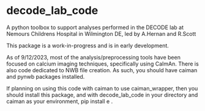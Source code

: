 # decode_lab_code
 A python toolbox to support analyses performed in the DECODE lab at Nemours Childrens Hospital in Wilmington DE, led by A.Hernan and R.Scott

 This package is a work-in-progress and is in early development.

 As of 9/12/2023, most of the analysis/preprocessing tools have been focused on calcium imaging techniques, specifically using CaImAn. There is also code dedicated to NWB file creation. As such, you should have caiman and pynwb packages installed.

 If planning on using this code with caiman to use caiman_wrapper, then you should install this package, and with decode_lab_code in your directory and caiman as your environment, pip install e .
 